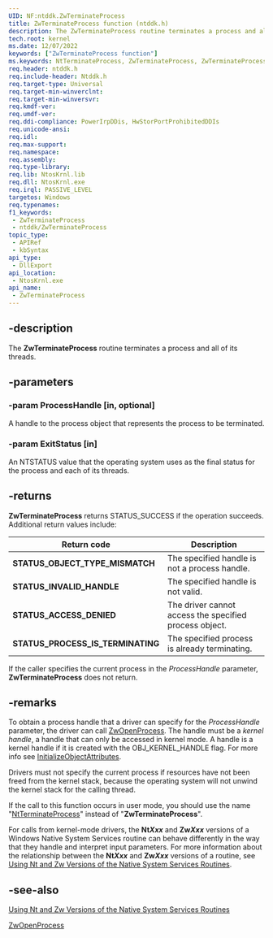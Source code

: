 ```yaml
---
UID: NF:ntddk.ZwTerminateProcess
title: ZwTerminateProcess function (ntddk.h)
description: The ZwTerminateProcess routine terminates a process and all of its threads.
tech.root: kernel
ms.date: 12/07/2022
keywords: ["ZwTerminateProcess function"]
ms.keywords: NtTerminateProcess, ZwTerminateProcess, ZwTerminateProcess routine [Kernel-Mode Driver Architecture], k111_72c76674-5372-4662-9097-53d850d49afe.xml, kernel.zwterminateprocess, ntddk/NtTerminateProcess, ntddk/ZwTerminateProcess
req.header: ntddk.h
req.include-header: Ntddk.h
req.target-type: Universal
req.target-min-winverclnt:
req.target-min-winversvr: 
req.kmdf-ver: 
req.umdf-ver: 
req.ddi-compliance: PowerIrpDDis, HwStorPortProhibitedDDIs
req.unicode-ansi: 
req.idl: 
req.max-support: 
req.namespace: 
req.assembly: 
req.type-library: 
req.lib: NtosKrnl.lib
req.dll: NtosKrnl.exe
req.irql: PASSIVE_LEVEL
targetos: Windows
req.typenames: 
f1_keywords:
 - ZwTerminateProcess
 - ntddk/ZwTerminateProcess
topic_type:
 - APIRef
 - kbSyntax
api_type:
 - DllExport
api_location:
 - NtosKrnl.exe
api_name:
 - ZwTerminateProcess
---
```


## -description

The **ZwTerminateProcess** routine terminates a process and all of its threads.

## -parameters

### -param ProcessHandle [in, optional]

A handle to the process object that represents the process to be terminated.

### -param ExitStatus [in]

An NTSTATUS value that the operating system uses as the final status for the process and each of its threads.

## -returns

**ZwTerminateProcess** returns STATUS_SUCCESS if the operation succeeds. Additional return values include:

| Return code | Description |
|---|---|
| **STATUS_OBJECT_TYPE_MISMATCH** | The specified handle is not a process handle. |
| **STATUS_INVALID_HANDLE** | The specified handle is not valid. |
| **STATUS_ACCESS_DENIED** | The driver cannot access the specified process object. |
| **STATUS_PROCESS_IS_TERMINATING** | The specified process is already terminating. |

If the caller specifies the current process in the *ProcessHandle* parameter, **ZwTerminateProcess** does not return.

## -remarks

To obtain a process handle that a driver can specify for the *ProcessHandle* parameter, the driver can call [ZwOpenProcess](./nf-ntddk-ntopenprocess.md). The handle must be a *kernel handle*, a handle that can only be accessed in kernel mode. A handle is a kernel handle if it is created with the OBJ_KERNEL_HANDLE flag. For more info see [InitializeObjectAttributes](/windows-hardware/drivers/ddi/wudfwdm/nf-wudfwdm-initializeobjectattributes).

Drivers must not specify the current process if resources have not been freed from the kernel stack, because the operating system will not unwind the kernel stack for the calling thread.

If the call to this function occurs in user mode, you should use the name "[NtTerminateProcess](/windows-hardware/drivers/ddi/ntddk/nf-ntddk-zwterminateprocess)" instead of "**ZwTerminateProcess**".

For calls from kernel-mode drivers, the **Nt*Xxx*** and **Zw*Xxx*** versions of a Windows Native System Services routine can behave differently in the way that they handle and interpret input parameters. For more information about the relationship between the **Nt*Xxx*** and **Zw*Xxx*** versions of a routine, see [Using Nt and Zw Versions of the Native System Services Routines](/windows-hardware/drivers/kernel/using-nt-and-zw-versions-of-the-native-system-services-routines).

## -see-also

[Using Nt and Zw Versions of the Native System Services Routines](/windows-hardware/drivers/kernel/using-nt-and-zw-versions-of-the-native-system-services-routines)

[ZwOpenProcess](./nf-ntddk-ntopenprocess.md)